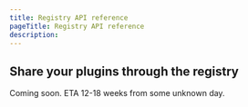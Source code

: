 ```yaml
---
title: Registry API reference
pageTitle: Registry API reference
description: 
---
```

## Share your plugins through the registry 

Coming soon. ETA 12-18 weeks from some unknown day.
